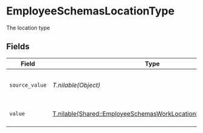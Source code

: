 # EmployeeSchemasLocationType

The location type


## Fields

| Field                                                                                                                                  | Type                                                                                                                                   | Required                                                                                                                               | Description                                                                                                                            | Example                                                                                                                                |
| -------------------------------------------------------------------------------------------------------------------------------------- | -------------------------------------------------------------------------------------------------------------------------------------- | -------------------------------------------------------------------------------------------------------------------------------------- | -------------------------------------------------------------------------------------------------------------------------------------- | -------------------------------------------------------------------------------------------------------------------------------------- |
| `source_value`                                                                                                                         | *T.nilable(Object)*                                                                                                                    | :heavy_minus_sign:                                                                                                                     | The source value of the location type.                                                                                                 | Home                                                                                                                                   |
| `value`                                                                                                                                | [T.nilable(Shared::EmployeeSchemasWorkLocationLocationTypeValue)](../../models/shared/employeeschemasworklocationlocationtypevalue.md) | :heavy_minus_sign:                                                                                                                     | The type of the location.                                                                                                              | home                                                                                                                                   |